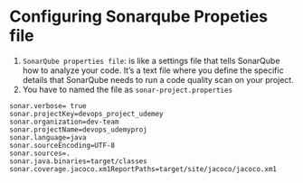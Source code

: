 # Configuring Sonarqube Propeties file

1. ```SonarQube properties file```: is like a settings file that tells SonarQube
how to analyze your code. It’s a text file where you define the specific details that SonarQube needs to run a code
quality scan on your project.
2. You have to named the file as ```sonar-project.properties```

```
sonar.verbose= true
sonar.projectKey=devops_project_udemey
sonar.organization=dev-team
sonar.projectName=devops_udemyproj
sonar.language=java
sonar.sourceEncoding=UTF-8
sonar.sources=.
sonar.java.binaries=target/classes
sonar.coverage.jacoco.xm1ReportPaths=target/site/jacoco/jacoco.xm1

```
